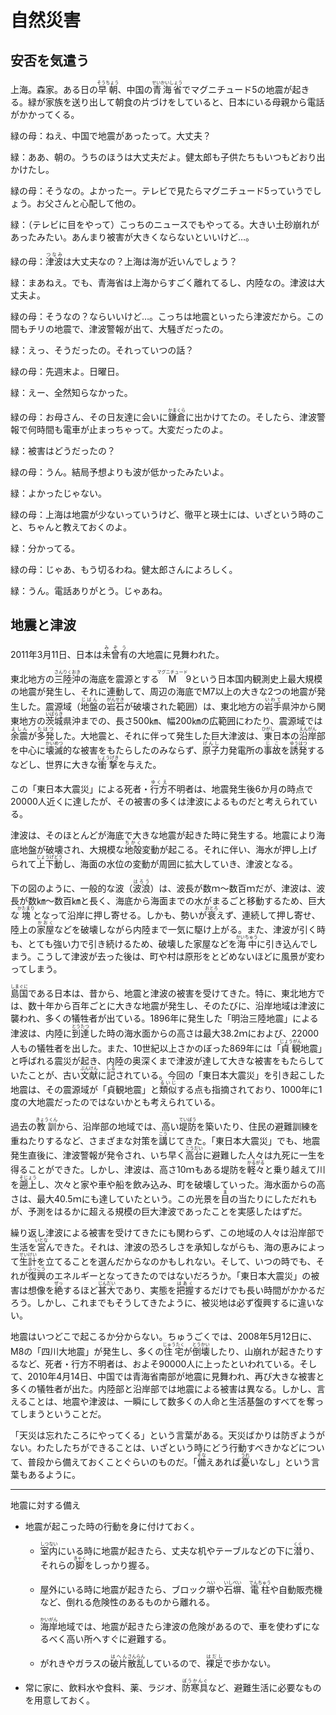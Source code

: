 # 自然災害

## 安否を気遣う

上海。森家。ある日の<ruby>早朝<rt>そうちょう</rt></ruby>、中国の<ruby>青海省<rt>せいかいしょう</rt></ruby>でマグニチュード5の地震が起きる。緑が家族を送り出して朝食の片づけをしていると、日本にいる母親から電話がかかってくる。

緑の母：ねえ、中国で地震があったって。大丈夫？

緑：ああ、朝の。うちのほうは大丈夫だよ。健太郎も子供たちもいつもどおり出かけたし。

緑の母：そうなの。よかったー。テレビで見たらマグニチュード5っていうでしょう。お父さんと心配して他の。

緑：（テレビに目をやって）こっちのニュースでもやってる。大きい土砂崩れがあったみたい。あんまり被害が大きくならないといいけど…。

緑の母：<ruby>津波<rt>つなみ</rt></ruby>は大丈夫なの？上海は海が近いんでしょう？

緑：まあねえ。でも、青海省は上海からすごく離れてるし、内陸なの。津波は大丈夫よ。

緑の母：そうなの？ならいいけど…。こっちは地震といったら津波だから。この間もチリの地震で、津波警報が出て、大騒ぎだったの。

緑：えっ、そうだったの。それっていつの話？

緑の母：先週末よ。日曜日。

緑：えー、全然知らなかった。

緑の母：お母さん、その日友達に会いに<ruby>鎌倉<rt>かまくら</rt></ruby>に出かけてたの。そしたら、津波警報で何時間も電車が止まっちゃって。大変だったのよ。

緑：被害はどうだったの？

緑の母：うん。結局予想よりも波が低かったみたいよ。

緑：よかったじゃない。

緑の母：上海は地震が少ないっていうけど、徹平と瑛士には、いざという時のこと、ちゃんと教えておくのよ。

緑：分かってる。

緑の母：じゃあ、もう切るわね。健太郎さんによろしく。

緑：うん。電話ありがとう。じゃあね。

## 地震と津波

2011年3月11日、日本は<ruby>未曾有<rt>みぞう</rt></ruby>の大地震に見舞われた。

東北地方の<ruby>三陸沖<rt>さんりくおき</rt></ruby>の海底を震源とする<ruby>M<rt>マグニチュード</rt></ruby>9という日本国内観測史上最大規模の地震が発生し、それに連動して、周辺の海底でM7以上の大きな2つの地震が発生した。震源域（<ruby>地盤<rt>じばん</rt></ruby>の<ruby>岩石<rt>がんせき</rt></ruby>が破壊された範囲）は、東北地方の<ruby>岩手<rt>いわて</rt></ruby>県沖から関東地方の<ruby>茨城<rt>いばらき</rt></ruby>県沖までの、長さ500㎞、幅200㎞の広範囲にわたり、震源域では<ruby>余震<rt>よしん</rt></ruby>が<ruby>多発<rt>たはつ</rt></ruby>した。大地震と、それに伴って発生した巨大津波は、<ruby>東<rt>ひがし</rt></ruby>日本の<ruby>沿岸<rt>えんがん</rt></ruby>部を中心に<ruby>壊滅<rt>かいめつ</rt></ruby>的な被害をもたらしたのみならず、<ruby>原子<rt>げんし</rt></ruby>力発電所の<ruby>事故<rt>じこ</rt></ruby>を<ruby>誘発<rt>ゆうはつ</rt></ruby>するなどし、世界に大きな<ruby>衝撃<rt>しょうげき</rt></ruby>を与えた。

この「東日本大震災」による死者・<ruby>行方<rt>ゆくえ</rt></ruby>不明者は、地震発生後6か月の時点で20000人近くに達したが、その被害の多くは津波によるものだと考えられている。

津波は、そのほとんどが海底で大きな地震が起きた時に発生する。地震により海底地盤が破壊され、大規模な<ruby>地殻<rt>ちかく</rt></ruby>変動が起こる。それに伴い、海水が押し上げられて<ruby>上下動<rt>じょうげどう</rt></ruby>し、海面の水位の変動が周囲に拡大していき、津波となる。

下の図のように、一般的な波（<ruby>波浪<rt>はろう</rt></ruby>）は、波長が数ｍ～数百ｍだが、津波は、波長が数㎞～数百㎞と長く、海底から海面までの水がまるごと移動するため、巨大な<ruby>塊<rt>かたまり</rt></ruby>となって沿岸に押し寄せる。しかも、勢いが<ruby>衰<rt>おとろ</rt></ruby>えず、連続して押し寄せ、陸上の<ruby>家屋<rt>かおく</rt></ruby>などを破壊しながら内陸まで一気に駆け上がる。また、津波が引く時も、とても強い力で引き続けるため、破壊した家屋などを<ruby>海中<rt>かいちゅう</rt></ruby>に引き込んでしまう。こうして津波が去った後は、町や村は原形をとどめないほどに風景が変わってしまう。

<ruby>島国<rt>しまぐに</rt></ruby>である日本は、昔から、地震と津波の被害を受けてきた。特に、東北地方では、数十年から百年ごとに大きな地震が発生し、そのたびに、沿岸地域は津波に襲われ、多くの犠牲者が出ている。1896年に発生した「明治三陸地震」による津波は、内陸に<ruby>到達<rt>とうたつ</rt></ruby>した時の海水面からの高さは最大38.2ｍにおよび、22000人もの犠牲者を出した。また、10世紀以上さかのぼった869年には「<ruby>貞観<rt>じょうがん</rt></ruby>地震」と呼ばれる震災が起き、内陸の奥深くまで津波が達して大きな被害をもたらしていたことが、古い<ruby>文献<rt>ぶんけん</rt></ruby>に<ruby>記<rt>しる</rt></ruby>されている。今回の「東日本大震災」を引き起こした地震は、その震源域が「貞観地震」と<ruby>類似<rt>るいじ</rt></ruby>する点も指摘されており、1000年に1度の大地震だったのではないかとも考えられている。

過去の<ruby>教訓<rt>きょうくん</rt></ruby>から、沿岸部の地域では、高い<ruby>堤防<rt>ていぼう</rt></ruby>を築いたり、住民の避難訓練を重ねたりするなど、さまざまな対策を<ruby>講<rt>こう</rt></ruby>じてきた。「東日本大震災」でも、地震発生直後に、津波警報が発令され、いち早く<ruby>高台<rt>こうだい</rt></ruby>に避難した人々は九死に一生を得ることができた。しかし、津波は、高さ10ｍもある堤防を<ruby>軽々<rt>かるがる</rt></ruby>と乗り越えて川を<ruby>遡上<rt>そじょう</rt></ruby>し、次々と家や車や船を飲み込み、町を破壊していった。海水面からの高さは、最大40.5ｍにも達していたという。この光景を<ruby>目<rt>ま</rt></ruby>の当たりにしただれもが、予測をはるかに超える規模の巨大津波であったことを実感したはずだ。

繰り返し津波による被害を受けてきたにも関わらず、この地域の人々は沿岸部で生活を<ruby>営<rt>いとな</rt></ruby>んできた。それは、津波の恐ろしさを承知しながらも、海の恵みによって<ruby>生計<rt>せいけい</rt></ruby>を立てることを選んだからなのかもしれない。そして、いつの時でも、それが<ruby>復興<rt>ふっこう</rt></ruby>のエネルギーとなってきたのではないだろうか。「東日本大震災」の被害は想像を<ruby>絶<rt>ぜっ</rt></ruby>するほど<ruby>甚大<rt>じんだい</rt></ruby>であり、実態を<ruby>把握<rt>はあく</rt></ruby>するだけでも長い時間がかかるだろう。しかし、これまでもそうしてきたように、被災地は必ず復興するに違いない。

地震はいつどこで起こるか分からない。ちゅうごくでは、2008年5月12日に、M8の「四川大地震」が発生し、多くの<ruby>住宅<rt>じゅうたく</rt></ruby>が<ruby>倒壊<rt>とうかい</rt></ruby>したり、山崩れが起きたりするなど、死者・行方不明者は、およそ90000人に上ったといわれている。そして、2010年4月14日、中国では青海省南部が地震に見舞われ、再び大きな被害と多くの犠牲者が出た。内陸部と沿岸部では地震による被害は異なる。しかし、言えることは、地震や津波は、一瞬にして数多くの人命と生活基盤のすべてを奪ってしまうということだ。

「天災は忘れたころにやってくる」という言葉がある。天災ばかりは防ぎようがない。わたしたちができることは、いざという時にどう行動すべきかなどについて、普段から備えておくことぐらいのものだ。「<ruby>備<rt>そな</rt></ruby>えあれば<ruby>憂<rt>うれ</rt></ruby>いなし」という言葉もあるように。

--------

地震に対する備え

+ 地震が起こった時の行動を身に付けておく。

    + <ruby>室内<rt>しつない</rt></ruby>にいる時に地震が起きたら、丈夫な机やテーブルなどの下に<ruby>潜<rt>くぐ</rt></ruby>り、それらの<ruby>脚<rt>きゃく</rt></ruby>をしっかり握る。

    + 屋外にいる時に地震が起きたら、ブロック<ruby>塀<rt>へい</rt></ruby>や<ruby>石塀<rt>いしべい</rt></ruby>、<ruby>電柱<rt>でんちゅう</rt></ruby>や自動販売機など、倒れる危険性のあるものから離れる。

    + <ruby>海岸<rt>かいがん</rt></ruby>地域では、地震が起きたら津波の危険があるので、車を使わずになるべく高い所へすぐに避難する。

    + がれきやガラスの<ruby>破片<rt>はへん</rt></ruby><ruby>散乱<rt>さんらん</rt></ruby>しているので、<ruby>裸足<rt>はだし</rt></ruby>で歩かない。

+ 常に家に、飲料水や食料、薬、ラジオ、<ruby>防寒具<rt>ぼうかんぐ</rt></ruby>など、避難生活に必要なものを用意しておく。